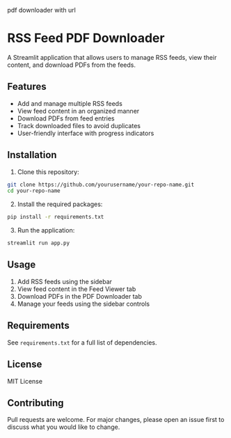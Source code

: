 pdf downloader with url
# RSS Feed PDF Downloader

A Streamlit application that allows users to manage RSS feeds, view their content, and download PDFs from the feeds.

## Features

- Add and manage multiple RSS feeds
- View feed content in an organized manner
- Download PDFs from feed entries
- Track downloaded files to avoid duplicates
- User-friendly interface with progress indicators

## Installation

1. Clone this repository:
```bash
git clone https://github.com/yourusername/your-repo-name.git
cd your-repo-name
```

2. Install the required packages:
```bash
pip install -r requirements.txt
```

3. Run the application:
```bash
streamlit run app.py
```

## Usage

1. Add RSS feeds using the sidebar
2. View feed content in the Feed Viewer tab
3. Download PDFs in the PDF Downloader tab
4. Manage your feeds using the sidebar controls

## Requirements

See `requirements.txt` for a full list of dependencies.

## License

MIT License

## Contributing

Pull requests are welcome. For major changes, please open an issue first to discuss what you would like to change.